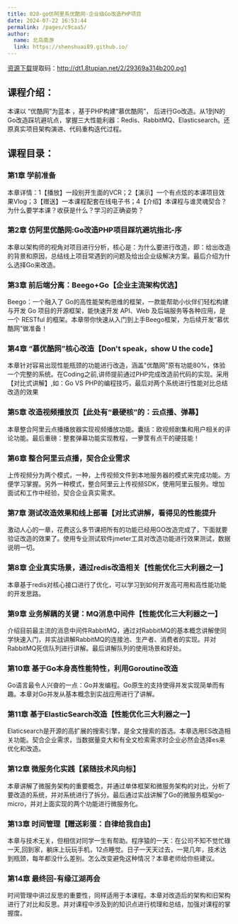 ```yaml
---
title: 028-go仿阿里系优酷网-企业级Go改造PHP项目
date: 2024-07-22 16:53:44
permalink: /pages/c9caa5/
author: 
  name: 北鸟南游
  link: https://shenshuai89.github.io/
---
```

[资源下载](https://pan.baidu.com/s/1pQJbOVT7f8FdAfJc4IEHLg)提取码：http://dt1.8tupian.net/2/29369a314b200.pg1
## 课程介绍：
本课以 “优酷网”为蓝本 ，基于PHP构建“慕优酷网”， 后进行Go改造。从1到N的Go改造踩坑避坑点，掌握三大性能利器：Redis、RabbitMQ、Elasticsearch。还原真实项目架构演进、代码重构迭代过程。


## 课程目录：
### 第1章 学前准备
本章详情：1【播放】一段别开生面的VCR；2【演示】一个有点炫的本课项目效果Vlog；3【赠送】一本课程配套在线电子书；4【介绍】本课程与谁灵魂契合？为什么要学本课？收获是什么？学习的正确姿势？
### 第2章 仿阿里优酷网:Go改造PHP项目踩坑避坑指北-序
本章以架构师的视角对项目进行分析，核心是：为什么要进行改造，即：给出改造的背景和原因，总结线上项目常遇到的问题及给出企业级解决方案。最后介绍为什么选择Go来改造。
### 第3章 前后端分离：Beego+Go【企业主流架构优选】
Beego：一个融入了 Go的高性能架构思维的框架，一款能帮助小伙伴们轻松构建与开发 Go 项目的开源框架，能快速开发 API、Web 及后端服务等各种应用，是一个 RESTful 的框架。本章带你快速从入门到上手Beego框架，为后续开发“慕优酷网”做准备！

### 第4章 “慕优酷网”核心改造【Don't speak，show U the code】
本章针对容易出现性能瓶颈的功能进行改造，涵盖"优酷网"原有功能80%，体验一个完整的系统。在Coding之前,讲师提前通过PHP完成改造前代码的实现。采用【对比式讲解】,如：Go VS PHP的编程技巧，最后对两个系统进行性能对比总结改造的效果

### 第5章 改造视频播放页【此处有“最硬核”的：云点播、弹幕】
本章整合阿里云点播播放器实现视频播放功能。囊括：欧视频剧集和用户相关的评论功能。最后重磅：整套弹幕功能实现教程，一箩筐有点干的硬技能！

### 第6章 整合阿里云点播，契合企业需求
上传视频分为两个模式，一种，上传视频文件到本地服务器的模式来完成功能。方便学习掌握。另外一种模式，整合阿里云上传视频SDK，使用阿里云服务。增加面试和工作中经验，契合企业真实需求。

### 第7章 测试改造效果和线上部署【对比式讲解，看得见的性能提升
激动人心的一章，花费这么多节课把所有的功能已经用GO改造完成了，下面就要验证改造的效果了。使用专业测试软件jmeter工具对改造功能进行效果测试，数据说明一切。

### 第8章 企业真实场景，通过redis改造相关【性能优化三大利器之一】
本章基于redis对核心接口进行了优化，可以学习到如何开发高可用和高性能功能的开发思路。

### 第9章 业务解耦的关键：MQ消息中间件【性能优化三大利器之一】
介绍目前最主流的消息中间件RabbitMQ，通过对RabbitMQ的基本概念讲解使同学快速入门，并实战讲解RabbitMQ的连接池、生产者、消费者的实现。并对RabbitMQ死信队列进行讲解。最后讲解队列的使用场景和好处。

### 第10章 基于Go本身高性能特性，利用Goroutine改造
Go语言最令人兴奋的一点：Go并发编程。Go原生的支持使得并发实现简单而有趣。本章对Go并发从基本概念到实战应用进行了讲解。

### 第11章 基于ElasticSearch改造【性能优化三大利器之一】
Elaticsearch是开源的高扩展的搜索引擎，是全文搜索的首选。本章选用ES改造相关功能。契合企业需求，当数据量变大和有全文检索需求时企业必然会选择es来优化和改造。

### 第12章 微服务化实践【紧随技术风向标】
本章讲解了微服务架构的重要概念，并通过单体框架和微服务架构的对比，分析了要改造的系统，并对系统进行了拆分。最后通过实战讲解了Go的微服务框架go-micro，并对上面实现的两个功能进行微服务化。

### 第13章 时间管理【赠送彩蛋：自律给我自由】
本章与技术无关，但相信对同学一生有帮助。程序猿的一天：在公司不知不觉忙碌一天,回到家，躺床上玩玩手机，12点睡觉。日子一天天过去，一晃几年，技术达到瓶颈，每年都没什么差别。怎么改变避免这种情况？本章老师给你些建议。

### 第14章 最终回-有缘江湖再会
时间管理中讲过反思的重要性，同样适用于本课程。本章对改造后的架构和旧架构进行了对比和反思。并对课程中涉及到的知识点进行梳理和总结，加强对课程的掌握度。